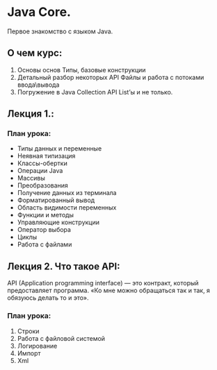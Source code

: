 # Java Core.  
Первое знакомство с языком Java.  
## О чем курс:  
1. Основы основ
   Типы, базовые конструкции
2. Детальный разбор некоторых API
   Файлы и работа с потоками ввода\вывода
3. Погружение в Java Collection API
   List’ы и не только.  
## Лекция 1.:  
### План урока:
- Типы данных и переменные
- Неявная типизация
- Классы-обертки
- Операции Java
- Массивы
- Преобразования
- Получение данных из терминала
- Форматированный вывод
- Область видимости переменных
- Функции и методы
- Управляющие конструкции
- Оператор выбора
- Циклы
- Работа с файлами
## Лекция 2. Что такое API:  
API (Application programming interface) —
это контракт, который предоставляет программа.
«Ко мне можно обращаться так и так, я обязуюсь
делать то и это».  
### План урока:  
1. Строки
2. Работа с файловой системой
3. Логирование
4. Импорт
5. Xml